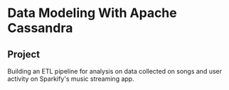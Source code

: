 # Data Modeling With Apache Cassandra

## Project
Building an ETL pipeline for analysis on data collected on songs and user activity on Sparkify's music streaming app.

